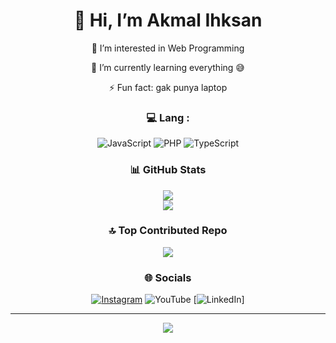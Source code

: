 <div align="center">
  <h1>👋 Hi, I’m Akmal Ihksan</h1>
  <p>👀 I’m interested in Web Programming</p>
  <p>🌱 I’m currently learning everything 😅</p>
  <p>⚡ Fun fact: gak punya laptop</p>
  
  ### 💻 Lang :
  ![JavaScript](https://img.shields.io/badge/javascript-%23323330.svg?style=for-the-badge&logo=javascript&logoColor=white)
  ![PHP](https://img.shields.io/badge/PHP-%23323330?style=for-the-badge&logo=php&logoColor=white)
  ![TypeScript](https://img.shields.io/badge/TypeScript-%23323330?style=for-the-badge&logo=typescript&logoColor=white)
  
  ### 📊 GitHub Stats
  ![](https://github-readme-streak-stats.herokuapp.com/?user=sancodeid&theme=dark&hide_border=true)<br/>
  ![](https://github-readme-stats.vercel.app/api/top-langs/?username=sancodeid&theme=dark&hide_border=true&include_all_commits=true&count_private=false&layout=compact)
  
  ### 🔝 Top Contributed Repo
  ![](https://github-contributor-stats.vercel.app/api?username=sancodeid&limit=5&theme=dark&combine_all_yearly_contributions=true)
  
  ### 🌐 Socials
  [![Instagram](https://img.shields.io/badge/Instagram-%23E4405F.svg?logo=Instagram&logoColor=white)](https://instagram.com/akmal_ihksan)
  ![YouTube](https://img.shields.io/badge/YouTube-%23FF0000.svg?logo=YouTube&logoColor=white)
  [![LinkedIn](https://img.shields.io/badge/-LinkedIn-blue?style=flat-square&logo=Linkedin&logoColor=white&link=https://www.linkedin.com/in/akmal-ihksan-7177b1304?utm_source=share&utm_campaign=share_via&utm_content=profile&utm_medium=android_app)]
  
  ---
  [![](https://visitcount.itsvg.in/api?id=sancodeid&icon=0&color=0)](https://visitcount.itsvg.in)
</div>
